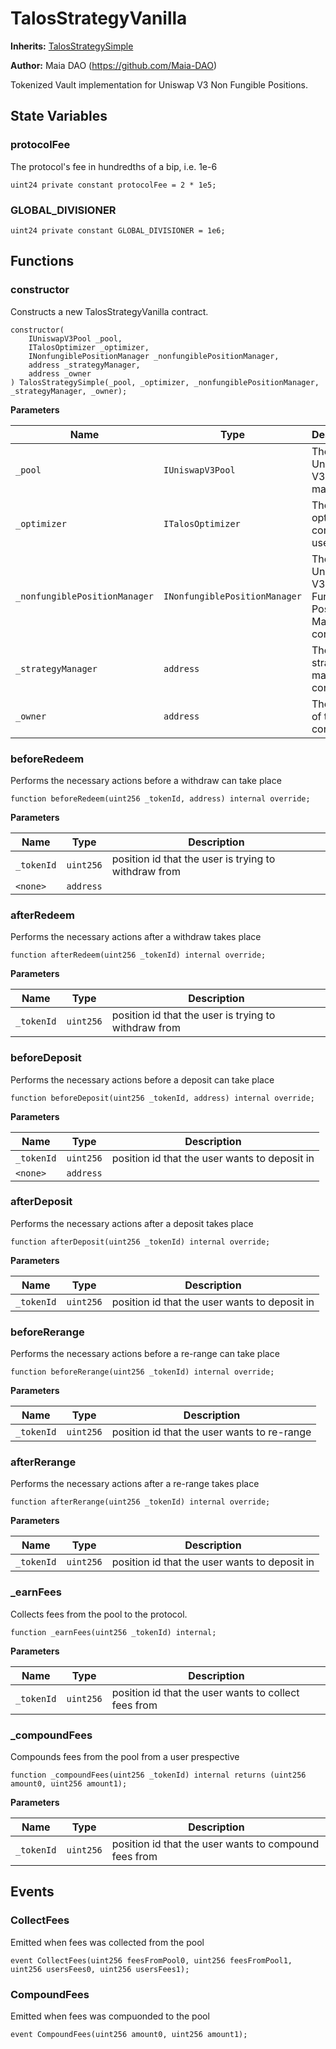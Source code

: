 # TalosStrategyVanilla

**Inherits:**
[TalosStrategySimple](/talos/strategies/TalosStrategySimple.sol/abstract.TalosStrategySimple.md)

**Author:**
Maia DAO (https://github.com/Maia-DAO)

Tokenized Vault implementation for Uniswap V3 Non Fungible Positions.


## State Variables
### protocolFee
The protocol's fee in hundredths of a bip, i.e. 1e-6


```solidity
uint24 private constant protocolFee = 2 * 1e5;
```


### GLOBAL_DIVISIONER

```solidity
uint24 private constant GLOBAL_DIVISIONER = 1e6;
```


## Functions
### constructor

Constructs a new TalosStrategyVanilla contract.


```solidity
constructor(
    IUniswapV3Pool _pool,
    ITalosOptimizer _optimizer,
    INonfungiblePositionManager _nonfungiblePositionManager,
    address _strategyManager,
    address _owner
) TalosStrategySimple(_pool, _optimizer, _nonfungiblePositionManager, _strategyManager, _owner);
```
**Parameters**

|Name|Type|Description|
|----|----|-----------|
|`_pool`|`IUniswapV3Pool`|The Uniswap V3 pool to manage.|
|`_optimizer`|`ITalosOptimizer`|The optimizer contract to use.|
|`_nonfungiblePositionManager`|`INonfungiblePositionManager`|The Uniswap V3 Non Fungible Position Manager contract.|
|`_strategyManager`|`address`|The strategy manager contract.|
|`_owner`|`address`|The owner of the contract.|


### beforeRedeem

Performs the necessary actions before a withdraw can take place


```solidity
function beforeRedeem(uint256 _tokenId, address) internal override;
```
**Parameters**

|Name|Type|Description|
|----|----|-----------|
|`_tokenId`|`uint256`|position id that the user is trying to withdraw from|
|`<none>`|`address`||


### afterRedeem

Performs the necessary actions after a withdraw takes place


```solidity
function afterRedeem(uint256 _tokenId) internal override;
```
**Parameters**

|Name|Type|Description|
|----|----|-----------|
|`_tokenId`|`uint256`|position id that the user is trying to withdraw from|


### beforeDeposit

Performs the necessary actions before a deposit can take place


```solidity
function beforeDeposit(uint256 _tokenId, address) internal override;
```
**Parameters**

|Name|Type|Description|
|----|----|-----------|
|`_tokenId`|`uint256`|position id that the user wants to deposit in|
|`<none>`|`address`||


### afterDeposit

Performs the necessary actions after a deposit takes place


```solidity
function afterDeposit(uint256 _tokenId) internal override;
```
**Parameters**

|Name|Type|Description|
|----|----|-----------|
|`_tokenId`|`uint256`|position id that the user wants to deposit in|


### beforeRerange

Performs the necessary actions before a re-range can take place


```solidity
function beforeRerange(uint256 _tokenId) internal override;
```
**Parameters**

|Name|Type|Description|
|----|----|-----------|
|`_tokenId`|`uint256`|position id that the user wants to re-range|


### afterRerange

Performs the necessary actions after a re-range takes place


```solidity
function afterRerange(uint256 _tokenId) internal override;
```
**Parameters**

|Name|Type|Description|
|----|----|-----------|
|`_tokenId`|`uint256`|position id that the user wants to deposit in|


### _earnFees

Collects fees from the pool to the protocol.


```solidity
function _earnFees(uint256 _tokenId) internal;
```
**Parameters**

|Name|Type|Description|
|----|----|-----------|
|`_tokenId`|`uint256`|position id that the user wants to collect fees from|


### _compoundFees

Compounds fees from the pool from a user prespective


```solidity
function _compoundFees(uint256 _tokenId) internal returns (uint256 amount0, uint256 amount1);
```
**Parameters**

|Name|Type|Description|
|----|----|-----------|
|`_tokenId`|`uint256`|position id that the user wants to compound fees from|


## Events
### CollectFees
Emitted when fees was collected from the pool


```solidity
event CollectFees(uint256 feesFromPool0, uint256 feesFromPool1, uint256 usersFees0, uint256 usersFees1);
```

### CompoundFees
Emitted when fees was compuonded to the pool


```solidity
event CompoundFees(uint256 amount0, uint256 amount1);
```

